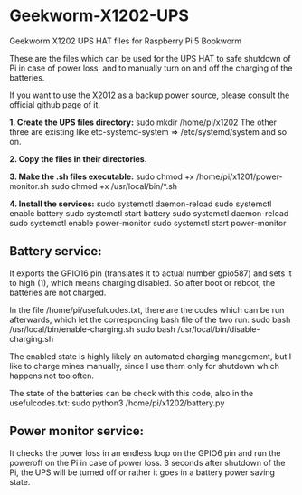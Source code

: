 # Geekworm-X1202-UPS
Geekworm X1202 UPS HAT files for Raspberry Pi 5 Bookworm

These are the files which can be used for the UPS HAT to safe shutdown of Pi in case of power loss, and to manually turn on and off the charging of the batteries.

If you want to use the X2012 as a backup power source, please consult the official github page of it.

**1. Create the UPS files directory:**
sudo mkdir /home/pi/x1202
The other three are existing like etc-systemd-system => /etc/systemd/system and so on.

**2. Copy the files in their directories.**

**3. Make the .sh files executable:**
sudo chmod +x /home/pi/x1201/power-monitor.sh
sudo chmod +x /usr/local/bin/*.sh

**4. Install the services:**
sudo systemctl daemon-reload
sudo systemctl enable battery
sudo systemctl start battery
sudo systemctl daemon-reload
sudo systemctl enable power-monitor
sudo systemctl start power-monitor

## Battery service:

It exports the GPIO16 pin (translates it to actual number gpio587) and sets it to high (1), which means charging disabled. So after boot or reboot, the batteries are not charged.

In the file /home/pi/usefulcodes.txt, there are the codes which can be run afterwards, which let the corresponding bash file of the two run:
sudo bash /usr/local/bin/enable-charging.sh
sudo bash /usr/local/bin/disable-charging.sh

The enabled state is highly likely an automated charging management, but I like to charge mines manually, since I use them only for shutdown which happens not too often.

The state of the batteries can be check with this code, also in the usefulcodes.txt:
sudo python3 /home/pi/x1202/battery.py

## Power monitor service:

It checks the power loss in an endless loop on the GPIO6 pin and run the poweroff on the Pi in case of power loss. 3 seconds after shutdown of the Pi, the UPS will be turned off or rather it goes in a battery power saving state.
